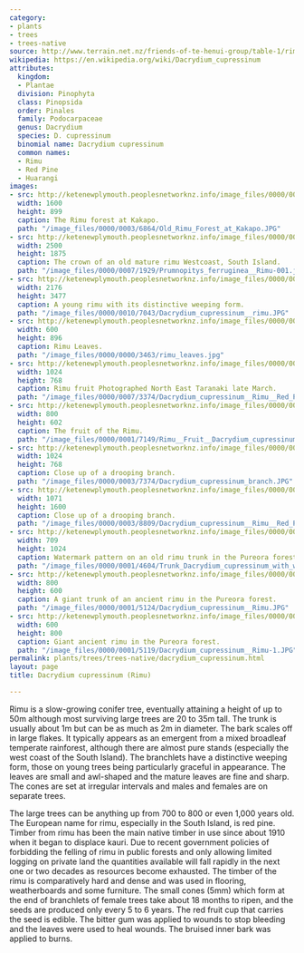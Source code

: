 ```yaml
---
category:
- plants
- trees
- trees-native
source: http://www.terrain.net.nz/friends-of-te-henui-group/table-1/rimu.html
wikipedia: https://en.wikipedia.org/wiki/Dacrydium_cupressinum
attributes:
  kingdom:
  - Plantae
  division: Pinophyta
  class: Pinopsida
  order: Pinales
  family: Podocarpaceae
  genus: Dacrydium
  species: D. cupressinum
  binomial name: Dacrydium cupressinum
  common names:
  - Rimu
  - Red Pine
  - Huarangi
images:
- src: http://ketenewplymouth.peoplesnetworknz.info/image_files/0000/0003/6864/Old_Rimu_Forest_at_Kakapo.JPG
  width: 1600
  height: 899
  caption: The Rimu forest at Kakapo.
  path: "/image_files/0000/0003/6864/Old_Rimu_Forest_at_Kakapo.JPG"
- src: http://ketenewplymouth.peoplesnetworknz.info/image_files/0000/0007/1929/Prumnopitys_ferruginea__Rimu-001.jpg
  width: 2500
  height: 1875
  caption: The crown of an old mature rimu Westcoast, South Island.
  path: "/image_files/0000/0007/1929/Prumnopitys_ferruginea__Rimu-001.jpg"
- src: http://ketenewplymouth.peoplesnetworknz.info/image_files/0000/0010/7043/Dacrydium_cupressinum__rimu.JPG
  width: 2176
  height: 3477
  caption: A young rimu with its distinctive weeping form.
  path: "/image_files/0000/0010/7043/Dacrydium_cupressinum__rimu.JPG"
- src: http://ketenewplymouth.peoplesnetworknz.info/image_files/0000/0000/3463/rimu_leaves.jpg
  width: 600
  height: 896
  caption: Rimu Leaves.
  path: "/image_files/0000/0000/3463/rimu_leaves.jpg"
- src: http://ketenewplymouth.peoplesnetworknz.info/image_files/0000/0007/3374/Dacrydium_cupressinum__Rimu__Red_Pine_.JPG
  width: 1024
  height: 768
  caption: Rimu fruit Photographed North East Taranaki late March.
  path: "/image_files/0000/0007/3374/Dacrydium_cupressinum__Rimu__Red_Pine_.JPG"
- src: http://ketenewplymouth.peoplesnetworknz.info/image_files/0000/0001/7149/Rimu__Fruit__Dacrydium_cupressinum-9.JPG
  width: 800
  height: 602
  caption: The fruit of the Rimu.
  path: "/image_files/0000/0001/7149/Rimu__Fruit__Dacrydium_cupressinum-9.JPG"
- src: http://ketenewplymouth.peoplesnetworknz.info/image_files/0000/0003/7374/Dacrydium_cupressinum_branch.JPG
  width: 1024
  height: 768
  caption: Close up of a drooping branch.
  path: "/image_files/0000/0003/7374/Dacrydium_cupressinum_branch.JPG"
- src: http://ketenewplymouth.peoplesnetworknz.info/image_files/0000/0003/8809/Dacrydium_cupressinum__Rimu__Red_Pine.JPG
  width: 1071
  height: 1600
  caption: Close up of a drooping branch.
  path: "/image_files/0000/0003/8809/Dacrydium_cupressinum__Rimu__Red_Pine.JPG"
- src: http://ketenewplymouth.peoplesnetworknz.info/image_files/0000/0001/4604/Trunk_Dacrydium_cupressinum_with_watermark_pattern.JPG
  width: 709
  height: 1024
  caption: Watermark pattern on an old rimu trunk in the Pureora forest.
  path: "/image_files/0000/0001/4604/Trunk_Dacrydium_cupressinum_with_watermark_pattern.JPG"
- src: http://ketenewplymouth.peoplesnetworknz.info/image_files/0000/0001/5124/Dacrydium_cupressinum__Rimu.JPG
  width: 800
  height: 600
  caption: A giant trunk of an ancient rimu in the Pureora forest.
  path: "/image_files/0000/0001/5124/Dacrydium_cupressinum__Rimu.JPG"
- src: http://ketenewplymouth.peoplesnetworknz.info/image_files/0000/0001/5119/Dacrydium_cupressinum__Rimu-1.JPG
  width: 600
  height: 800
  caption: Giant ancient rimu in the Pureora forest.
  path: "/image_files/0000/0001/5119/Dacrydium_cupressinum__Rimu-1.JPG"
permalink: plants/trees/trees-native/dacrydium_cupressinum.html
layout: page
title: Dacrydium cupressinum (Rimu)

---
```

Rimu is a slow-growing conifer tree, eventually attaining a height of up to 50m although most surviving large trees are 20 to 35m tall. The trunk is usually about 1m but can be as much as 2m in diameter. The bark scales off in large flakes. It typically appears as an emergent from a mixed broadleaf temperate rainforest, although there are almost pure stands (especially the west coast of the South Island). The branchlets have a distinctive weeping form, those on young trees being particularly graceful in appearance. The leaves are small and awl-shaped and the mature leaves are fine and sharp. The cones are set at irregular intervals and males and females are on separate trees.

The large trees can be anything up from 700 to 800 or even 1,000 years old. The European name for rimu, especially in the South Island, is red pine. Timber from rimu has been the main native timber in use since about 1910 when it began to displace kauri. Due to recent government policies of forbidding the felling of rimu in public forests and only allowing limited logging on private land the quantities available will fall rapidly in the next one or two decades as resources become exhausted. The timber of the rimu is comparatively hard and dense and was used in flooring, weatherboards and some furniture.
The small cones (5mm) which form at the end of branchlets of female trees take about 18 months to ripen, and the seeds are produced only every 5 to 6 years.
The red fruit cup that carries the seed is edible. The bitter gum was applied to wounds to stop bleeding and the leaves were used to heal wounds. The bruised inner bark was applied to burns.

